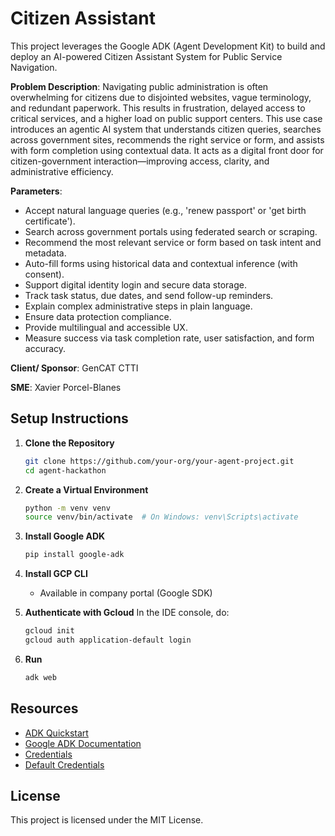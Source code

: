 # Citizen Assistant

This project leverages the Google ADK (Agent Development Kit) to build and deploy an AI-powered Citizen Assistant System for Public Service Navigation.

**Problem Description**:
Navigating public administration is often overwhelming for citizens due to disjointed websites, vague terminology, and redundant paperwork. This results in frustration, delayed access to critical services, and a higher load on public support centers. This use case introduces an agentic AI system that understands citizen queries, searches across government sites, recommends the right service or form, and assists with form completion using contextual data. It acts as a digital front door for citizen-government interaction—improving access, clarity, and administrative efficiency.

**Parameters**:

- Accept natural language queries (e.g., 'renew passport' or 'get birth certificate').
- Search across government portals using federated search or scraping.
- Recommend the most relevant service or form based on task intent and metadata.
- Auto-fill forms using historical data and contextual inference (with consent).
- Support digital identity login and secure data storage.
- Track task status, due dates, and send follow-up reminders.
- Explain complex administrative steps in plain language.
- Ensure data protection compliance.
- Provide multilingual and accessible UX.
- Measure success via task completion rate, user satisfaction, and form accuracy.

**Client/ Sponsor**:
GenCAT CTTI

**SME**:
Xavier Porcel-Blanes


## Setup Instructions

1. **Clone the Repository**
    ```bash
    git clone https://github.com/your-org/your-agent-project.git
    cd agent-hackathon
    ```

2. **Create a Virtual Environment**
    ```bash
    python -m venv venv
    source venv/bin/activate  # On Windows: venv\Scripts\activate
    ```

<!-- 3. **Install Dependencies**
    ```bash
    pip install -r requirements.txt
    ``` -->

3. **Install Google ADK**
    ```bash
    pip install google-adk
    ```
4. **Install GCP CLI**
    - Available in company portal (Google SDK)

5. **Authenticate with Gcloud**
    In the IDE console, do:
    ```bash
    gcloud init
    gcloud auth application-default login
    ```

6. **Run**
    ```bash
    adk web
    ```

## Resources
- [ADK Quickstart](https://cloud.google.com/vertex-ai/generative-ai/docs/agent-development-kit/quickstart)
- [Google ADK Documentation](https://google.github.io/adk-docs/)
- [Credentials](https://developers.google.com/workspace/guides/create-credentials)
- [Default Credentials](https://cloud.google.com/docs/authentication/application-default-credentials)


## License

This project is licensed under the MIT License.
